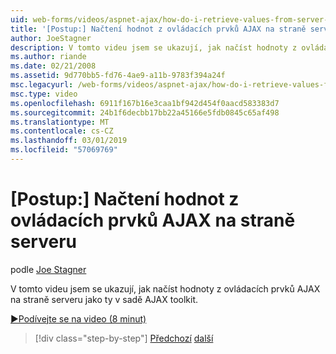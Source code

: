 ```yaml
---
uid: web-forms/videos/aspnet-ajax/how-do-i-retrieve-values-from-server-side-ajax-controls
title: '[Postup:] Načtení hodnot z ovládacích prvků AJAX na straně serveru | Dokumentace Microsoftu'
author: JoeStagner
description: V tomto videu jsem se ukazují, jak načíst hodnoty z ovládacích prvků AJAX na straně serveru jako ty v sadě AJAX toolkit.
ms.author: riande
ms.date: 02/21/2008
ms.assetid: 9d770bb5-fd76-4ae9-a11b-9783f394a24f
msc.legacyurl: /web-forms/videos/aspnet-ajax/how-do-i-retrieve-values-from-server-side-ajax-controls
msc.type: video
ms.openlocfilehash: 6911f167b16e3caa1bf942d454f0aacd583383d7
ms.sourcegitcommit: 24b1f6decbb17bb22a45166e5fdb0845c65af498
ms.translationtype: MT
ms.contentlocale: cs-CZ
ms.lasthandoff: 03/01/2019
ms.locfileid: "57069769"
---
```

<a name="how-do-i-retrieve-values-from-server-side-ajax-controls"></a>[Postup:] Načtení hodnot z ovládacích prvků AJAX na straně serveru
====================
podle [Joe Stagner](https://github.com/JoeStagner)

V tomto videu jsem se ukazují, jak načíst hodnoty z ovládacích prvků AJAX na straně serveru jako ty v sadě AJAX toolkit.

[&#9654;Podívejte se na video (8 minut)](https://channel9.msdn.com/Blogs/ASP-NET-Site-Videos/how-do-i-retrieve-values-from-server-side-ajax-controls)

> [!div class="step-by-step"]
> [Předchozí](how-do-i-associate-ajax-client-behavior-with-an-aspnet-server-control.md)
> [další](two-simple-techniques-for-triggering-updates-to-update-panels.md)
